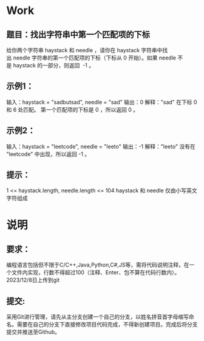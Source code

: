 ﻿# Work

## 题目：找出字符串中第一个匹配项的下标

给你两个字符串 haystack 和 needle ，请你在 haystack 字符串中找出 needle 字符串的第一个匹配项的下标（下标从 0 开始）。如果 needle 不是 haystack 的一部分，则返回  -1 。

## 示例1：

输入：haystack = "sadbutsad", needle = "sad"
输出：0
解释："sad" 在下标 0 和 6 处匹配。
第一个匹配项的下标是 0 ，所以返回 0 。

## 示例2：
输入：haystack = "leetcode", needle = "leeto"
输出：-1
解释："leeto" 没有在 "leetcode" 中出现，所以返回 -1 。

## 提示：
1 <= haystack.length, needle.length <= 104
haystack 和 needle 仅由小写英文字符组成

# 说明

## 要求：
编程语言包括但不限于C/C++,Java,Python,C#,JS等，需将代码说明注释，在一个文件内实现，行数不得超过100（注释、Enter、包不算在代码行数内）。2023/12/8日上传到git

## 提交:
采用Git进行管理，请先从主分支创建一个自己的分支，以姓名拼音首字母缩写命名。需要在自己的分支下直接修改项目代码完成，不得新创建项目。完成后将分支提交并推送至Github。